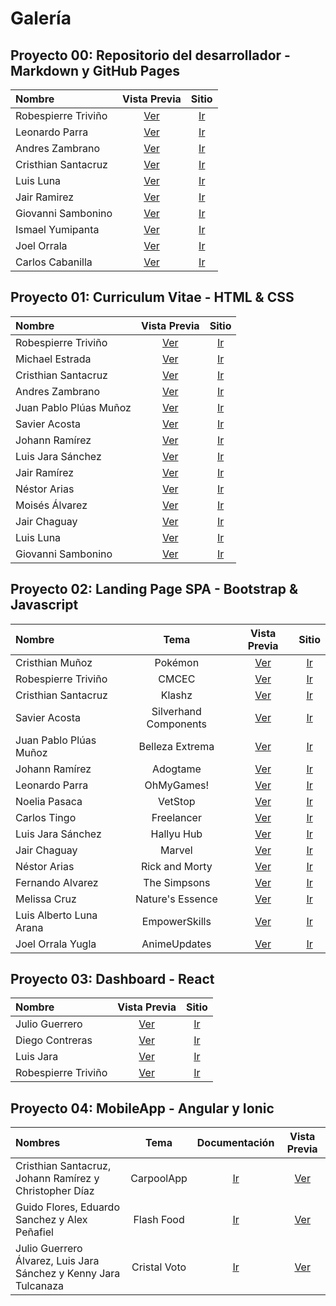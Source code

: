 # Galería

## Proyecto 00: Repositorio del desarrollador - Markdown y GitHub Pages

| Nombre | Vista  Previa | Sitio |
| :----  | :----------: | :---: |
| Robespierre Triviño       | [Ver](imagenes_repositorio/robespierre_trivino.png)  | [Ir](https://robtrivi.github.io/robtrivi/)      				|
| Leonardo Parra       		| [Ver](imagenes_repositorio/leonardo_parra.png)       | [Ir](https://leoparra03.github.io/LeoParra03/)      			|
| Andres Zambrano      		| [Ver](imagenes_repositorio/andres_zambrano.png)      | [Ir](https://ajzambra.github.io/ajzambra/)      				|
| Cristhian Santacruz       | [Ver](imagenes_repositorio/christian_santacruz.png)  | [Ir](https://cristhiansantacruz.github.io/CristhianSantacruz/) |
| Luis Luna       | [Ver](imagenes_repositorio/luis_luna.png)  | [Ir](https://luisluna2307.github.io/luisluna2307/) |
| Jair Ramirez       | [Ver](imagenes_repositorio/jair_ramirez.png)  | [Ir](https://jairrami06.github.io/jairrami06/) |
| Giovanni Sambonino       | [Ver](imagenes_repositorio/giovanni_sambonino.png)  | [Ir](https://giovannisambonino.github.io/GiovanniSambonino/) |
| Ismael Yumipanta       | [Ver](imagenes_repositorio/ismael_yumipanta.png)  | [Ir](https://ismaelyumi.github.io/IsmaelYumi/) |
| Joel Orrala       | [Ver](imagenes_repositorio/joel_orrala.png)  | [Ir](https://joelorrala.github.io/JoelOrrala/) |
| Carlos Cabanilla       | [Ver](imagenes_repositorio/carlos_cabanilla.png)  | [Ir](https://carloscabani.github.io/carloscabani/) |

## Proyecto 01: Curriculum Vitae - HTML & CSS

| Nombre | Vista  Previa | Sitio |
| :----  | :----------: | :---: |
| Robespierre Triviño | [Ver](imagenes_curriculum/robtrivi.github.io.png) | [Ir](https://robtrivi.github.io/curriculum/) |
| Michael Estrada | [Ver](imagenes_curriculum/bryanestrada003.github.io.png) | [Ir](https://bryanestrada003.github.io/curriculum/) |
| Cristhian Santacruz | [Ver](imagenes_curriculum/cristhiansantacruz.github.io.png) | [Ir](https://cristhiansantacruz.github.io/curriculum-cristhian/) |
| Andres Zambrano | [Ver](imagenes_curriculum/ajzambra.github.io.png) | [Ir](https://ajzambra.github.io/CurriculumHTML/) |
| Juan Pablo Plúas Muñoz | [Ver](imagenes_curriculum/jppluas.github.io.png) | [Ir](https://jppluas.github.io/curriculum/) |
| Savier Acosta | [Ver](imagenes_curriculum/savier018.github.io.png) | [Ir](https://savier018.github.io/curriculum/) |
| Johann Ramírez | [Ver](imagenes_curriculum/johrespi.github.io.png) | [Ir](https://johrespi.github.io/Curriculum/) |
| Luis Jara Sánchez | [Ver](imagenes_curriculum/luisenjs.github.io.png) | [Ir](https://luisenjs.github.io/curriculum/) |
| Jair Ramírez | [Ver](imagenes_curriculum/jairrami06.github.io.png) | [Ir](https://jairrami06.github.io/curriculum/) |
| Néstor Arias | [Ver](imagenes_curriculum/niariasve.github.io.png) | [Ir](https://niariasve.github.io/CurriculumVitae/) |
| Moisés Álvarez| [Ver](imagenes_curriculum/mfalvarezd.github.io.png) | [Ir](https://mfalvarezd.github.io/curriculum/) |
| Jair Chaguay | [Ver](imagenes_curriculum/jair-chaguay.github.io.png) | [Ir](https://jair-chaguay.github.io/CurriculumVitae/) |
| Luis Luna | [Ver](imagenes_curriculum/luisluna2307.github.io.png) | [Ir](https://luisluna2307.github.io/curriculum/) |
| Giovanni Sambonino | [Ver](imagenes_curriculum/giovannisambonino.github.io.png) | [Ir](https://giovannisambonino.github.io/curriculum/) |

## Proyecto 02: Landing Page SPA - Bootstrap & Javascript

| Nombre |  Tema  | Vista  Previa | Sitio |
| :----  | :----: | :----------: | :---: |
| Cristhian Muñoz | Pokémon | [Ver](imagenes_landing/cjmunozy.github.io.png) | [Ir](https://cjmunozy.github.io/landing/) |
| Robespierre Triviño | CMCEC | [Ver](imagenes_landing/robtrivi.github.io.png) | [Ir](https://robtrivi.github.io/landing/index.html) |
| Cristhian Santacruz | Klashz | [Ver](imagenes_landing/cristhiansantacruz.github.io.png) | [Ir](https://cristhiansantacruz.github.io/landing/index.html) |
| Savier Acosta | Silverhand Components | [Ver](imagenes_landing/savier018.github.io.png) | [Ir](https://savier018.github.io/landing-page/) |
| Juan Pablo Plúas Muñoz | Belleza Extrema | [Ver](imagenes_landing/jppluas.github.io.png) | [Ir](https://jppluas.github.io/landing/) |
| Johann Ramírez | Adogtame | [Ver](imagenes_landing/johrespi.github.io.png) | [Ir](https://johrespi.github.io/landing/) |
| Leonardo Parra | OhMyGames! | [Ver](imagenes_landing/leoparra03.github.io.png) | [Ir](https://leoparra03.github.io/landing/) |
| Noelia Pasaca | VetStop | [Ver](imagenes_landing/noeliapasaca.github.io.png) | [Ir](https://noeliapasaca.github.io/landing/) |
| Carlos Tingo | Freelancer | [Ver](imagenes_landing/tingocarlos08.github.io.png) | [Ir](https://tingocarlos08.github.io/landing/) |
| Luis Jara Sánchez | Hallyu Hub | [Ver](imagenes_landing/luisenjs.github.io.png) | [Ir](https://luisenjs.github.io/landing/) |
| Jair Chaguay | Marvel | [Ver](imagenes_landing/jair-chaguay.github.io.png) | [Ir](https://jair-chaguay.github.io/landing_Page/) |
| Néstor Arias | Rick and Morty | [Ver](imagenes_landing/niariasve.github.io.png) | [Ir](https://niariasve.github.io/LandingPage/) |
| Fernando Alvarez | The Simpsons | [Ver](imagenes_landing/mfalvarezd.github.io.png) | [Ir](https://mfalvarezd.github.io/landing/) |
| Melissa Cruz | Nature's Essence | [Ver](imagenes_landing/angmcruz.github.io.png) | [Ir](https://angmcruz.github.io/) |
| Luis Alberto Luna Arana | EmpowerSkills | [Ver](imagenes_landing/luisluna2307.github.io.png) | [Ir](https://luisluna2307.github.io/landingPage/joelorrala.github.io) |
| Joel Orrala Yugla | AnimeUpdates | [Ver](imagenes_landing/joelorrala.github.io.png) | [Ir](https://joelorrala.github.io/landing/) |

## Proyecto 03: Dashboard - React

| Nombre | Vista  Previa | Sitio |
| :----  | :----------: | :---: |
| Julio Guerrero | [Ver](imagenes_dashboard/julioguerrero131.github.io.png) | [Ir](https://julioguerrero131.github.io/dashboard_dawm/) |
| Diego Contreras | [Ver](imagenes_dashboard/itsdiegotbg.github.io.png) | [Ir](https://itsdiegotbg.github.io/dashboard/) |
| Luis Jara | [Ver](imagenes_dashboard/luisenjs.github.io.png) | [Ir](https://luisenjs.github.io/dashboard/) |
| Robespierre Triviño | [Ver](imagenes_dashboard/robtrivi.github.io.png) | [Ir](https://robtrivi.github.io/dashboard/) |


## Proyecto 04: MobileApp - Angular y Ionic

| Nombres |  Tema  | Documentación | Vista  Previa |
| :-----  | :----: | :-----------: | :-----------: | 
| Cristhian Santacruz, Johann Ramírez y Christopher Díaz | CarpoolApp | [Ir](imagenes_mobile/grupo7.pdf) | [Ver](imagenes_mobile/carpoolapp.github.io.png) |
| Guido Flores, Eduardo Sanchez y Alex Peñafiel | Flash Food | [Ir](imagenes_mobile/grupo8.pdf) | [Ver](imagenes_mobile/flashfood.github.io.png) |
| Julio Guerrero Álvarez, Luis Jara Sánchez y Kenny Jara Tulcanaza | Cristal Voto | [Ir](imagenes_mobile/grupo10.pdf) | [Ver](imagenes_mobile/cristalvoto.github.io.png) |
